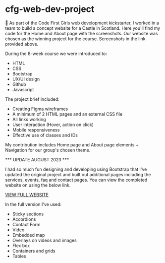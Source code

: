 # cfg-web-dev-project
🌟 As part of the Code First Girls web development kickstarter, I worked in a team to build a concept website for a Castle in Scotland. Here you'll find my code for the Home and About page with the screenshots. Our website was chosen as the winning project for the course. Screenshots in the link provided above.

During the 8-week course we were introduced to:

- HTML
- CSS
- Bootstrap
- UX/UI design
- Github
- Javascript

The project brief included:

- Creating Figma wireframes
- A minimum of 2 HTML pages and an external CSS file
- All links working
- User interaction (Hover, action on click)
- Mobile responsiveness
- Effective use of classes and IDs

My contribution includes Home page and About page elements + Navigation for our group's chosen theme.

*** UPDATE AUGUST 2023 *** 

I had so much fun designing and developing using Bootstrap that I've updated the original project and built out additional pages including the services, events, faq and contact pages. You can view the completed website on using the below link.

[VIEW FULL WEBSITE](https://faria-code.github.io/pembrook-castle-concept-project/)

In the full version I've used:

- Sticky sections
- Accordions
- Contact Form
- Video
- Embedded map
- Overlays on videos and images
- Flex box
- Containers and grids
- Tables
